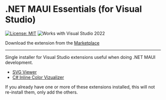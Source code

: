 # .NET MAUI Essentials (for Visual Studio)

[![License: MIT](https://img.shields.io/badge/License-MIT-green.svg)](LICENSE)
![Works with Visual Studio 2022](https://img.shields.io/static/v1.svg?label=VS&message=2022&color=A853C7)

Download the extension from the [Marketplace](https://marketplace.visualstudio.com/items?itemName=MattLaceyLtd.MauiEssentials)

------------------------

Single installer for Visual Studio extensions useful when doing .NET MAUI development.

- [SVG Viewer](https://marketplace.visualstudio.com/items?itemName=MadsKristensen.SvgViewer)
- [C# Inline Color Vizualizer](https://marketplace.visualstudio.com/items?itemName=MattLaceyLtd.CSInlineColorViz)

If you already have one or more of these extensions installed, this will not re-install them, only add the others.
